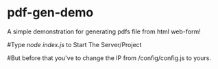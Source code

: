 # pdf-gen-demo
A simple demonstration for generating pdfs file from html web-form!

#Type *node index.js* to Start The Server/Project

#But before that you've to change the IP from /config/config.js to yours.  